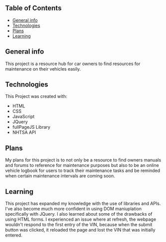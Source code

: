 ## Table of Contents
* [General info](#general-info)
* [Technologies](#technologies)
* [Plans](#plans)
* [Learning](#learning)

## General info 
This project is a resource hub for car owners to find resources for maintenance on their vehicles easily. 

## Technologies
This Project was created with:
* HTML
* CSS
* JavaScript
* JQuery
* fullPageJS Library
* NHTSA API

## Plans
My plans for this project is to not only be a resource to find owners manuals and forums to reference for maintenance purposes but also to be an online vehicle logbook for users to track their maintenance tasks and be reminded when certain maintenance intervals are coming soon. 

## Learning
This project has expanded my knowledge with the use of libraries and APIs. I've also become much more confident in using DOM maniuplation specifically with JQuery. I also learned about some of the drawbacks of using HTML forms. I experienced an issue where at refresh, the webpage wouldn't respond to the first entry of the VIN, because when the submit button was clicked, it reloaded the page and lost the VIN that was initially entered.